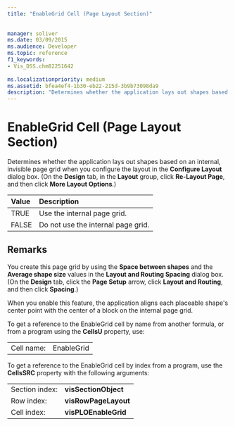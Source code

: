```yaml
---
title: "EnableGrid Cell (Page Layout Section)"
 
 
manager: soliver
ms.date: 03/09/2015
ms.audience: Developer
ms.topic: reference
f1_keywords:
- Vis_DSS.chm82251642
 
ms.localizationpriority: medium
ms.assetid: bfea4ef4-1b30-eb22-215d-3b9b73098da9
description: "Determines whether the application lays out shapes based on an internal, invisible page grid when you configure the layout in the Configure Layout dialog box. (On the Design tab, in the Layout group, click Re-Layout Page, and then click More Layout Options.)"
---
```


# EnableGrid Cell (Page Layout Section)

Determines whether the application lays out shapes based on an internal, invisible page grid when you configure the layout in the **Configure Layout** dialog box. (On the **Design** tab, in the **Layout** group, click **Re-Layout Page**, and then click **More Layout Options**.)
  
|**Value**|**Description**|
|:-----|:-----|
|TRUE  <br/> |Use the internal page grid.  <br/> |
|FALSE  <br/> |Do not use the internal page grid.  <br/> |
   
## Remarks

You create this page grid by using the **Space between shapes** and the **Average shape size** values in the **Layout and Routing Spacing** dialog box. (On the **Design** tab, click the **Page Setup** arrow, click **Layout and Routing**, and then click **Spacing**.) 
  
When you enable this feature, the application aligns each placeable shape's center point with the center of a block on the internal page grid. 
  
To get a reference to the EnableGrid cell by name from another formula, or from a program using the **CellsU** property, use: 
  
|||
|:-----|:-----|
|Cell name:  <br/> |EnableGrid  <br/> |
   
To get a reference to the EnableGrid cell by index from a program, use the **CellsSRC** property with the following arguments: 
  
|||
|:-----|:-----|
|Section index:  <br/> |**visSectionObject** <br/> |
|Row index:  <br/> |**visRowPageLayout** <br/> |
|Cell index:  <br/> |**visPLOEnableGrid** <br/> |
   

